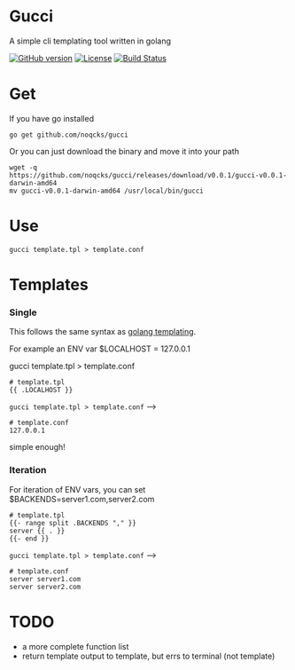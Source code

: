 # Gucci

A simple cli templating tool written in golang

[![GitHub version](https://badge.fury.io/gh/noqcks%2Fgucci.svg)](https://badge.fury.io/gh/noqcks%2Fgucci)
[![License](https://img.shields.io/github/license/noqcks/gucci.svg)](https://github.com/noqcks/gucci/blob/master/LICENSE)
[![Build Status](https://travis-ci.org/noqcks/gucci.svg?branch=master)](https://travis-ci.org/noqcks/gucci)

# Get

If you have go installed

```
go get github.com/noqcks/gucci
```

Or you can just download the binary and move it into your path

```
wget -q https://github.com/noqcks/gucci/releases/download/v0.0.1/gucci-v0.0.1-darwin-amd64
mv gucci-v0.0.1-darwin-amd64 /usr/local/bin/gucci
```


# Use

```
gucci template.tpl > template.conf
```

# Templates

### Single

This follows the same syntax as [golang templating](https://golang.org/pkg/text/template/).

For example an ENV var $LOCALHOST = 127.0.0.1

gucci template.tpl > template.conf


```
# template.tpl
{{ .LOCALHOST }}
```

`gucci template.tpl > template.conf` -->

```
# template.conf
127.0.0.1
```

simple enough!

### Iteration

For iteration of ENV vars, you can set $BACKENDS=server1.com,server2.com

```
# template.tpl
{{- range split .BACKENDS "," }}
server {{ . }}
{{- end }}
```

`gucci template.tpl > template.conf` -->


```
# template.conf
server server1.com
server server2.com
```

# TODO

- a more complete function list
- return template output to template, but errs to terminal (not template)
